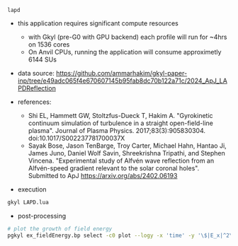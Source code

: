 `lapd`

- this application requires significant compute resources
  - with Gkyl (pre-G0 with GPU backend) each profile will run for ~4hrs on 1536 cores
  - On Anvil CPUs, running the application will consume approximetly 6144 SUs
- data source: https://github.com/ammarhakim/gkyl-paper-inp/tree/e49adc065f4e670607145b95fab8dc70b122a71c/2024_ApJ_LAPDReflection
- references:
  - Shi EL, Hammett GW, Stoltzfus-Dueck T, Hakim A. "Gyrokinetic continuum simulation of turbulence in a straight open-field-line plasma". Journal of Plasma Physics. 2017;83(3):905830304. doi:10.1017/S002237781700037X
  - Sayak Bose, Jason TenBarge, Troy Carter, Michael Hahn, Hantao Ji, James Juno, Daniel Wolf Savin, Shreekrishna Tripathi, and Stephen Vincena. "Experimental study of Alfvén wave reflection from an Alfvén-speed gradient relevant to the solar coronal holes". Submitted to ApJ https://arxiv.org/abs/2402.06193

- execution

```bash
gkyl LAPD.lua
```

- post-processing

```bash
# plot the growth of field energy
pgkyl ex_fieldEnergy.bp select -c0 plot --logy -x 'time' -y '\$|E_x|^2\$' --save
```
